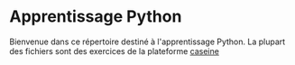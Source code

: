# Apprentissage Python

Bienvenue dans ce répertoire destiné à l'apprentissage Python. La plupart des fichiers sont des exercices de la plateforme <a href="https://moodle.caseine.org/mod/vpl/view.php?id=19114" target="_blank">caseine</a>